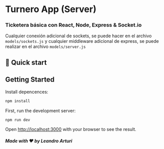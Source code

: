 # Turnero App (Server)

### Ticketera básica con React, Node, Express & Socket.io

Cualquier conexión adicional de sockets, se puede hacer en el archivo ```models/sockets.js``` y cualquier middleware adicional de express, se puede realizar en el archivo ```models/server.js```

## 🚀 Quick start

## Getting Started

Install depencences:
```bash
npm install
```

First, run the development server:

```bash
npm run dev
```

Open [http://localhost:3000](http://localhost:3000) with your browser to see the result.

##### Made with ❤️ by Leandro Arturi
